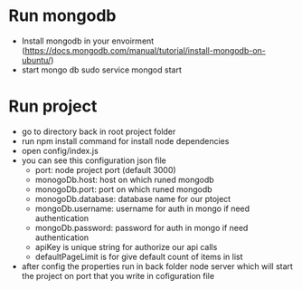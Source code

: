 # Run mongodb

  - Install mongodb in your envoirment (https://docs.mongodb.com/manual/tutorial/install-mongodb-on-ubuntu/)
  - start mongo db sudo service mongod start

# Run project
  - go to directory back in root project folder
  - run npm install command for install node dependencies
  - open config/index.js
  - you can see this configuration json file 
    - port: node project port (default 3000)
    - monogoDb.host:  host on which runed mongodb
    - monogoDb.port:  port on which runed mongodb
    - monogoDb.database:  database name for our ptoject
    - mongoDb.username: username for auth in mongo if need authentication
    - mongoDb.password: password for auth in mongo if need authentication
    - apiKey is unique string for authorize our api calls
    - defaultPageLimit is for give default count of items in list
- after config the properties run in back folder node server which will start the project on port that you write in cofiguration file 

